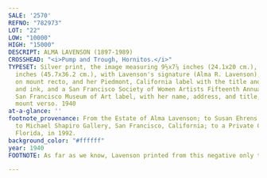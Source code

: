 ```yaml
---
SALE: '2570'
REFNO: "782973"
LOT: "22"
LOW: "10000"
HIGH: "15000"
DESCRIPT: ALMA LAVENSON (1897-1989)
CROSSHEAD: "<i>Pump and Trough, Hornitos.</i>"
TYPESET: Silver print, the image measuring 9½x7⅞ inches (24.1x20 cm.), the mount 18x14¼
  inches (45.7x36.2 cm.), with Lavenson's signature (Alma R. Lavenson), in pencil,
  on mount recto, and her Piedmont, California label with the title and date, in pencil
  and ink, and a San Francisco Society of Women Artists Fifteenth Annual Exhibition,
  San Francisco Museum of Art label, with her name, address, and title, in ink, on
  mount verso. 1940
at-a-glance: ''
footnote_provenance: From the Estate of Alma Lavenson; to Susan Ehrens, California;
  to Michael Shapiro Gallery, San Francisco, California; to a Private Collection,
  Florida, in 1992.
background_color: "#ffffff"
year: 1940
FOOTNOTE: As far as we know, Lavenson printed from this negative only twice.

---
```


